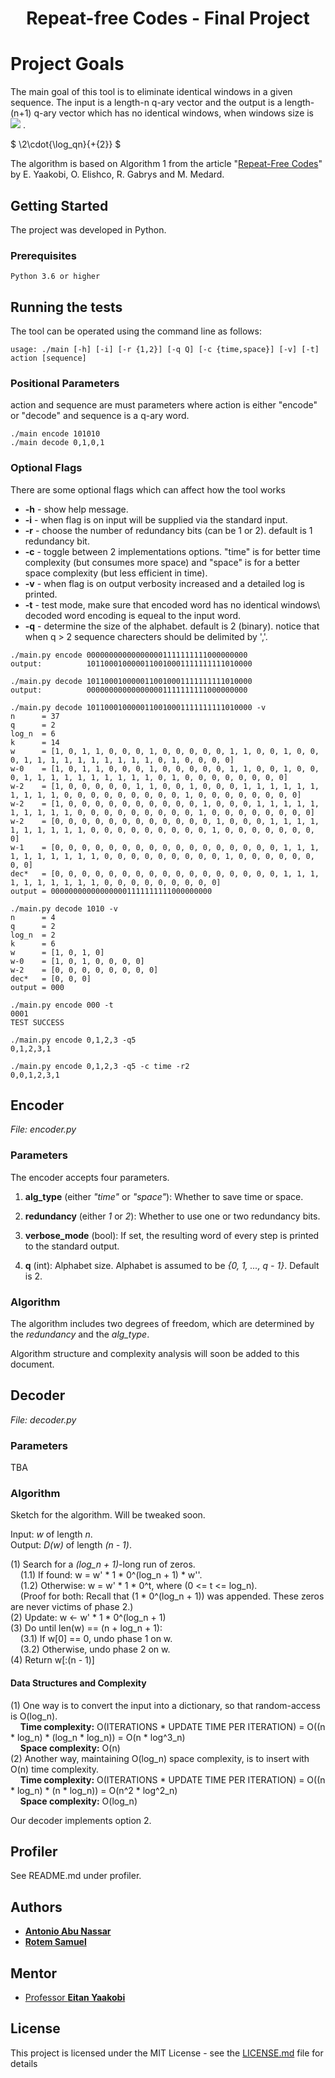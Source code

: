 <h1 align="center">Repeat-free Codes - Final Project</h1>

# Project Goals

The main goal of this tool is to eliminate identical windows in a given sequence. The input is a length-n q-ary vector
and the output is a length-(n+1) q-ary vector which has no identical windows, when windows size is <img src="https://render.githubusercontent.com/render/math?math=2\cdot{\log_qn%2B2}"> .

$ \2\cdot{\log_qn}{+{2}} $

The algorithm is based on Algorithm 1 from the article "[Repeat-Free Codes](/article.pdf)" by E. Yaakobi, O. Elishco, R. Gabrys and M. Medard.

## Getting Started

The project was developed in Python.

### Prerequisites

```
Python 3.6 or higher
```
## Running the tests

The tool can be operated using the command line as follows:
```
usage: ./main [-h] [-i] [-r {1,2}] [-q Q] [-c {time,space}] [-v] [-t] action [sequence]
```

### Positional Parameters

action and sequence are must parameters where action is either "encode" or "decode" and sequence is a q-ary word.

```
./main encode 101010
./main decode 0,1,0,1
```

### Optional Flags

There are some optional flags which can affect how the tool works
* **-h** - show help message.
* **-i** - when flag is on input will be supplied via the standard input.
* **-r** - choose the number of redundancy bits (can be 1 or 2). default is 1 redundancy bit.
* **-c** - toggle between 2 implementations options. "time" is for better time complexity (but consumes more space) and "space" is for a better space complexity (but less efficient in time).
* **-v** - when flag is on output verbosity increased and a detailed log is printed.
* **-t** - test mode, make sure that encoded word has no identical windows\ decoded word encoding is equeal to the input word.
* **-q** - determine the size of the alphabet. default is 2 (binary). notice that when q > 2 sequence charecters should be delimited by ','.

```
./main.py encode 000000000000000001111111111000000000
output:          1011000100000110010001111111111010000
```
```
./main.py decode 1011000100000110010001111111111010000
output:          000000000000000001111111111000000000
```
```
./main.py decode 1011000100000110010001111111111010000 -v
n      = 37
q      = 2
log_n  = 6
k      = 14
w      = [1, 0, 1, 1, 0, 0, 0, 1, 0, 0, 0, 0, 0, 1, 1, 0, 0, 1, 0, 0, 0, 1, 1, 1, 1, 1, 1, 1, 1, 1, 1, 0, 1, 0, 0, 0, 0]
w-0    = [1, 0, 1, 1, 0, 0, 0, 1, 0, 0, 0, 0, 0, 1, 1, 0, 0, 1, 0, 0, 0, 1, 1, 1, 1, 1, 1, 1, 1, 1, 1, 0, 1, 0, 0, 0, 0, 0, 0, 0, 0]
w-2    = [1, 0, 0, 0, 0, 0, 1, 1, 0, 0, 1, 0, 0, 0, 1, 1, 1, 1, 1, 1, 1, 1, 1, 1, 0, 0, 0, 0, 0, 0, 0, 0, 0, 1, 0, 0, 0, 0, 0, 0, 0, 0]
w-2    = [1, 0, 0, 0, 0, 0, 0, 0, 0, 0, 0, 1, 0, 0, 0, 1, 1, 1, 1, 1, 1, 1, 1, 1, 1, 0, 0, 0, 0, 0, 0, 0, 0, 0, 1, 0, 0, 0, 0, 0, 0, 0, 0]
w-2    = [0, 0, 0, 0, 0, 0, 0, 0, 0, 0, 0, 0, 1, 0, 0, 0, 1, 1, 1, 1, 1, 1, 1, 1, 1, 1, 0, 0, 0, 0, 0, 0, 0, 0, 0, 1, 0, 0, 0, 0, 0, 0, 0, 0]
w-1    = [0, 0, 0, 0, 0, 0, 0, 0, 0, 0, 0, 0, 0, 0, 0, 0, 0, 1, 1, 1, 1, 1, 1, 1, 1, 1, 1, 0, 0, 0, 0, 0, 0, 0, 0, 0, 1, 0, 0, 0, 0, 0, 0, 0, 0]
dec*   = [0, 0, 0, 0, 0, 0, 0, 0, 0, 0, 0, 0, 0, 0, 0, 0, 0, 1, 1, 1, 1, 1, 1, 1, 1, 1, 1, 0, 0, 0, 0, 0, 0, 0, 0, 0]
output = 000000000000000001111111111000000000
```
```
./main.py decode 1010 -v
n      = 4
q      = 2
log_n  = 2
k      = 6
w      = [1, 0, 1, 0]
w-0    = [1, 0, 1, 0, 0, 0, 0]
w-2    = [0, 0, 0, 0, 0, 0, 0, 0]
dec*   = [0, 0, 0]
output = 000
```
```
./main.py encode 000 -t
0001
TEST SUCCESS
```
```
./main.py encode 0,1,2,3 -q5
0,1,2,3,1
```

```
./main.py encode 0,1,2,3 -q5 -c time -r2
0,0,1,2,3,1
```

## Encoder
*File: encoder.py*

### Parameters
The encoder accepts four parameters.

1. **alg_type** (either *"time"* or *"space"*): Whether to save time or space.

2. **redundancy** (either *1* or *2*): Whether to use one or two redundancy bits.

3. **verbose_mode** (bool): If set, the resulting word of every step is printed to the standard output.

4. **q** (int): Alphabet size. Alphabet is assumed to be *{0, 1, ..., q - 1}*. Default is 2.

### Algorithm
The algorithm includes two degrees of freedom, which are determined by the *redundancy* and the *alg_type*.

Algorithm structure and complexity analysis will soon be added to this document.

<!--
n * log_n       iterations\
n   OR?  log_n  new windows need to be compared per iteration\
n               comparisons for each window\
log_n           operations for each comparison
-->

## Decoder
*File: decoder.py*

### Parameters

TBA

### Algorithm

Sketch for the algorithm. Will be tweaked soon.

Input: *w* of length *n*.\
Output: *D(w)* of length *(n - 1)*.

(1) Search for a *(log_n + 1)*-long run of zeros.\
&nbsp;&nbsp;&nbsp;&nbsp;(1.1) If found: w = w' * 1 * 0^(log_n + 1) * w''.\
&nbsp;&nbsp;&nbsp;&nbsp;(1.2) Otherwise: w = w' * 1 * 0^t, where (0 <= t <= log_n).\
&nbsp;&nbsp;&nbsp;&nbsp;(Proof for both: Recall that (1 * 0^(log_n + 1)) was appended. These zeros are never victims of phase 2.)\
(2) Update: w <- w' * 1 * 0^(log_n + 1)\
(3) Do until len(w) == (n + log_n + 1):\
&nbsp;&nbsp;&nbsp;&nbsp;(3.1) If w[0] == 0, undo phase 1 on w.\
&nbsp;&nbsp;&nbsp;&nbsp;(3.2) Otherwise, undo phase 2 on w.\
(4) Return w[:(n - 1)]

#### Data Structures and Complexity
(1) One way is to convert the input into a dictionary, so that random-access is O(log_n).\
&nbsp;&nbsp;&nbsp;&nbsp;**Time complexity:** O(ITERATIONS * UPDATE TIME PER ITERATION) = O((n * log_n) * (log_n * log_n)) = O(n * log^3_n)\
&nbsp;&nbsp;&nbsp;&nbsp;**Space complexity:** O(n)\
(2) Another way, maintaining O(log_n) space complexity, is to insert with O(n) time complexity.\
&nbsp;&nbsp;&nbsp;&nbsp;**Time complexity:** O(ITERATIONS * UPDATE TIME PER ITERATION) = O((n * log_n) * (n * log_n)) = O(n^2 * log^2_n)\
&nbsp;&nbsp;&nbsp;&nbsp;**Space complexity:** O(log_n)

Our decoder implements option 2.

## Profiler

See README.md under profiler.

<!--Maybe add an "Anecdotes"-like section, then move the commented-out anecdote from `main.py` to here.-->

## Authors

* [**Antonio Abu Nassar**](https://github.com/antonioan)
* [**Rotem Samuel**](https://github.com/rotemsamuel)

## Mentor

* [Professor **Eitan Yaakobi**](http://www.cs.technion.ac.il/people/yaakobi/)

## License

This project is licensed under the MIT License - see the [LICENSE.md](LICENSE.md) file for details


